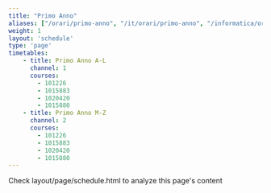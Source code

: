 ```yaml
---
title: "Primo Anno"
aliases: ["/orari/primo-anno", "/it/orari/primo-anno", "/informatica/orari/primo-anno"]
weight: 1
layout: 'schedule'
type: 'page'
timetables:
    - title: Primo Anno A-L
      channel: 1
      courses: 
        - 101226
        - 1015883
        - 1020420
        - 1015880
    - title: Primo Anno M-Z
      channel: 2
      courses: 
        - 101226
        - 1015883
        - 1020420
        - 1015880
---
```


Check layout/page/schedule.html to analyze this page's content
